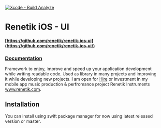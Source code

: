 [![Xcode - Build Analyze](https://github.com/renetik/renetik-ios-ui/workflows/Xcode%20-%20Build%20Analyze/badge.svg)
](https://github.com/renetik/renetik-ios-ui/actions/workflows/build_analyze.yml)
# Renetik iOS - UI
#### [https://github.com/renetik/renetik-ios-ui](https://github.com/renetik/renetik-ios-ui/)
### [Documentation](https://renetik.github.io/renetik-ios-ui/)
Framework to enjoy, improve and speed up your application development while writing readable code.
Used as library in many projects and improving it while developing new projects.
I am open for [Hire](https://renetik.github.io) or investment in my mobile app music production & perfromance project Renetik Instruments www.renetik.com.
## Installation
You can install using swift package manager for now using latest released version or master.
